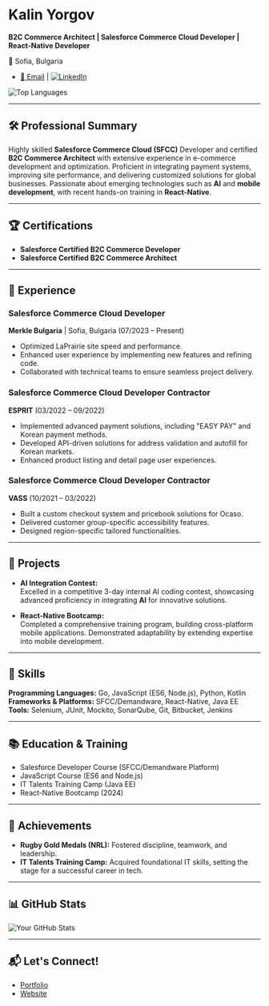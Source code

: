# Kalin Yorgov  
**B2C Commerce Architect | Salesforce Commerce Cloud Developer | React-Native Developer**

📍 Sofia, Bulgaria  
- [📧 Email](mailto:kalinyorgov@gmail.com) | [![LinkedIn](https://img.shields.io/badge/LinkedIn-0077B5?style=flat&logo=linkedin&logoColor=white)](https://linkedin.com/in/kalinyorgov)

![Top Languages](https://github-readme-stats.vercel.app/api/top-langs/?username=KalinYorgov&layout=compact&theme=radical)

---

## 🛠️ Professional Summary

Highly skilled **Salesforce Commerce Cloud (SFCC)** Developer and certified **B2C Commerce Architect** with extensive experience in e-commerce development and optimization. Proficient in integrating payment systems, improving site performance, and delivering customized solutions for global businesses. Passionate about emerging technologies such as **AI** and **mobile development**, with recent hands-on training in **React-Native**.

---

## 🏆 Certifications
- **Salesforce Certified B2C Commerce Developer**  
- **Salesforce Certified B2C Commerce Architect**

---

## 💼 Experience

### **Salesforce Commerce Cloud Developer**  
**Merkle Bulgaria** | Sofia, Bulgaria (07/2023 – Present)  
- Optimized LaPrairie site speed and performance.  
- Enhanced user experience by implementing new features and refining code.  
- Collaborated with technical teams to ensure seamless project delivery.  

### **Salesforce Commerce Cloud Developer Contractor**  
**ESPRIT** (03/2022 – 09/2022)  
- Implemented advanced payment solutions, including "EASY PAY" and Korean payment methods.  
- Developed API-driven solutions for address validation and autofill for Korean markets.  
- Enhanced product listing and detail page user experiences.

### **Salesforce Commerce Cloud Developer Contractor**  
**VASS** (10/2021 – 03/2022)  
- Built a custom checkout system and pricebook solutions for Ocaso.  
- Delivered customer group-specific accessibility features.  
- Designed region-specific tailored functionalities.  

---

## 🚀 Projects
- **AI Integration Contest:**  
  Excelled in a competitive 3-day internal AI coding contest, showcasing advanced proficiency in integrating **AI** for innovative solutions.  

- **React-Native Bootcamp:**  
  Completed a comprehensive training program, building cross-platform mobile applications. Demonstrated adaptability by extending expertise into mobile development.  

---

## 🔧 Skills  
**Programming Languages:** Go, JavaScript (ES6, Node.js), Python, Kotlin  
**Frameworks & Platforms:** SFCC/Demandware, React-Native, Java EE  
**Tools:** Selenium, JUnit, Mockito, SonarQube, Git, Bitbucket, Jenkins  

---

## 📚 Education & Training  
- Salesforce Developer Course (SFCC/Demandware Platform)  
- JavaScript Course (ES6 and Node.js)  
- IT Talents Training Camp (Java EE)  
- React-Native Bootcamp (2024)  

---

## 🏅 Achievements  
- **Rugby Gold Medals (NRL):** Fostered discipline, teamwork, and leadership.  
- **IT Talents Training Camp:** Acquired foundational IT skills, setting the stage for a successful career in tech.

---

## 📊 GitHub Stats
![Your GitHub Stats](https://github-readme-stats.vercel.app/api?username=KalinYorgov&show_icons=true&theme=radical) 

---

## 📬 Let's Connect!  
- [Portfolio](#)  
- [Website](#)  
